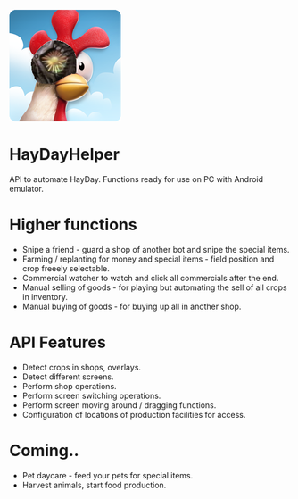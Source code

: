 ![Quack](https://github.com/spaderkung/HayDayHelper/blob/main/HayDayHelper_Icon.png) 
# HayDayHelper
API to automate HayDay. Functions ready for use on PC with Android emulator.

# Higher functions
* Snipe a friend - guard a shop of another bot and snipe the special items.
* Farming / replanting for money and special items - field position and crop freeely selectable.
* Commercial watcher to watch and click all commercials after the end.
* Manual selling of goods - for playing but automating the sell of all crops in inventory.
* Manual buying of goods - for buying up all in another shop.

# API Features
* Detect crops in shops, overlays.
* Detect different screens.
* Perform shop operations.
* Perform screen switching operations.
* Perform screen moving around / dragging functions.
* Configuration of locations of production facilities for access. 

# Coming..
* Pet daycare - feed your pets for special items.
* Harvest animals, start food production.
